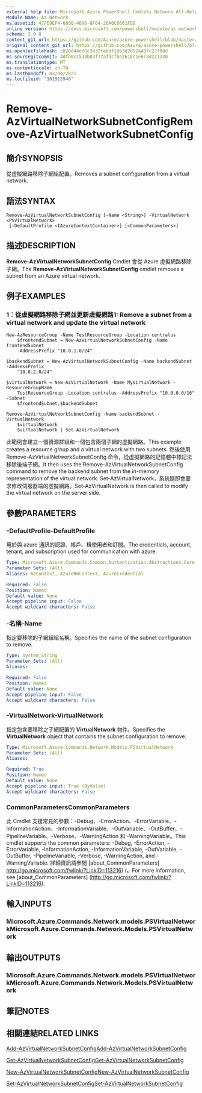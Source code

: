 ```yaml
---
external help file: Microsoft.Azure.PowerShell.Cmdlets.Network.dll-Help.xml
Module Name: Az.Network
ms.assetid: 47FE9EF4-6000-4096-8F04-26A0C6661FDB
online version: https://docs.microsoft.com/powershell/module/az.network/remove-azvirtualnetworksubnetconfig
schema: 2.0.0
content_git_url: https://github.com/Azure/azure-powershell/blob/master/src/Network/Network/help/Remove-AzVirtualNetworkSubnetConfig.md
original_content_git_url: https://github.com/Azure/azure-powershell/blob/master/src/Network/Network/help/Remove-AzVirtualNetworkSubnetConfig.md
ms.openlocfilehash: c820d44ed8c3d32feb3f1d63d2b52a487c27f0dd
ms.sourcegitcommit: 4dfb0cc533b83f77afdcfbe2618c1e6c8d221330
ms.translationtype: MT
ms.contentlocale: zh-TW
ms.lasthandoff: 03/04/2021
ms.locfileid: "101915946"
---
```

# <span data-ttu-id="8d6a4-101">Remove-AzVirtualNetworkSubnetConfig</span><span class="sxs-lookup"><span data-stu-id="8d6a4-101">Remove-AzVirtualNetworkSubnetConfig</span></span>

## <span data-ttu-id="8d6a4-102">簡介</span><span class="sxs-lookup"><span data-stu-id="8d6a4-102">SYNOPSIS</span></span>
<span data-ttu-id="8d6a4-103">從虛擬網路移除子網組配置。</span><span class="sxs-lookup"><span data-stu-id="8d6a4-103">Removes a subnet configuration from a virtual network.</span></span>

## <span data-ttu-id="8d6a4-104">語法</span><span class="sxs-lookup"><span data-stu-id="8d6a4-104">SYNTAX</span></span>

```
Remove-AzVirtualNetworkSubnetConfig [-Name <String>] -VirtualNetwork <PSVirtualNetwork>
 [-DefaultProfile <IAzureContextContainer>] [<CommonParameters>]
```

## <span data-ttu-id="8d6a4-105">描述</span><span class="sxs-lookup"><span data-stu-id="8d6a4-105">DESCRIPTION</span></span>
<span data-ttu-id="8d6a4-106">**Remove-AzVirtualNetworkSubnetConfig** Cmdlet 會從 Azure 虛擬網路移除子網。</span><span class="sxs-lookup"><span data-stu-id="8d6a4-106">The **Remove-AzVirtualNetworkSubnetConfig** cmdlet removes a subnet from an Azure virtual network.</span></span>

## <span data-ttu-id="8d6a4-107">例子</span><span class="sxs-lookup"><span data-stu-id="8d6a4-107">EXAMPLES</span></span>

### <span data-ttu-id="8d6a4-108">1：從虛擬網路移除子網並更新虛擬網路</span><span class="sxs-lookup"><span data-stu-id="8d6a4-108">1: Remove a subnet from a virtual network and update the virtual network</span></span>
```
New-AzResourceGroup -Name TestResourceGroup -Location centralus
    $frontendSubnet = New-AzVirtualNetworkSubnetConfig -Name frontendSubnet 
    -AddressPrefix "10.0.1.0/24"

$backendSubnet = New-AzVirtualNetworkSubnetConfig -Name backendSubnet -AddressPrefix 
    "10.0.2.0/24"

$virtualNetwork = New-AzVirtualNetwork -Name MyVirtualNetwork -ResourceGroupName 
    TestResourceGroup -Location centralus -AddressPrefix "10.0.0.0/16" -Subnet 
    $frontendSubnet,$backendSubnet

Remove-AzVirtualNetworkSubnetConfig -Name backendSubnet -VirtualNetwork 
    $virtualNetwork
    $virtualNetwork | Set-AzVirtualNetwork
```

<span data-ttu-id="8d6a4-109">此範例會建立一個資源群組和一個包含兩個子網的虛擬網路。</span><span class="sxs-lookup"><span data-stu-id="8d6a4-109">This example creates a resource group and a virtual network with two subnets.</span></span> <span data-ttu-id="8d6a4-110">然後使用 Remove-AzVirtualNetworkSubnetConfig 命令，從虛擬網路的記憶體中標記法移除後端子網。</span><span class="sxs-lookup"><span data-stu-id="8d6a4-110">It then uses the Remove-AzVirtualNetworkSubnetConfig command to remove the backend subnet from the in-memory representation of the virtual network.</span></span> <span data-ttu-id="8d6a4-111">Set-AzVirtualNetwork，系統隨即會要求修改伺服器端的虛擬網路。</span><span class="sxs-lookup"><span data-stu-id="8d6a4-111">Set-AzVirtualNetwork is then called to modify the virtual network on the server side.</span></span>

## <span data-ttu-id="8d6a4-112">參數</span><span class="sxs-lookup"><span data-stu-id="8d6a4-112">PARAMETERS</span></span>

### <span data-ttu-id="8d6a4-113">-DefaultProfile</span><span class="sxs-lookup"><span data-stu-id="8d6a4-113">-DefaultProfile</span></span>
<span data-ttu-id="8d6a4-114">用於與 azure 通訊的認證、帳戶、租使用者和訂閱。</span><span class="sxs-lookup"><span data-stu-id="8d6a4-114">The credentials, account, tenant, and subscription used for communication with azure.</span></span>

```yaml
Type: Microsoft.Azure.Commands.Common.Authentication.Abstractions.Core.IAzureContextContainer
Parameter Sets: (All)
Aliases: AzContext, AzureRmContext, AzureCredential

Required: False
Position: Named
Default value: None
Accept pipeline input: False
Accept wildcard characters: False
```

### <span data-ttu-id="8d6a4-115">-名稱</span><span class="sxs-lookup"><span data-stu-id="8d6a4-115">-Name</span></span>
<span data-ttu-id="8d6a4-116">指定要移除的子網組組名稱。</span><span class="sxs-lookup"><span data-stu-id="8d6a4-116">Specifies the name of the subnet configuration to remove.</span></span>

```yaml
Type: System.String
Parameter Sets: (All)
Aliases:

Required: False
Position: Named
Default value: None
Accept pipeline input: False
Accept wildcard characters: False
```

### <span data-ttu-id="8d6a4-117">-VirtualNetwork</span><span class="sxs-lookup"><span data-stu-id="8d6a4-117">-VirtualNetwork</span></span>
<span data-ttu-id="8d6a4-118">指定包含要移除之子網配置的 **VirtualNetwork** 物件。</span><span class="sxs-lookup"><span data-stu-id="8d6a4-118">Specifies the **VirtualNetwork** object that contains the subnet configuration to remove.</span></span>

```yaml
Type: Microsoft.Azure.Commands.Network.Models.PSVirtualNetwork
Parameter Sets: (All)
Aliases:

Required: True
Position: Named
Default value: None
Accept pipeline input: True (ByValue)
Accept wildcard characters: False
```

### <span data-ttu-id="8d6a4-119">CommonParameters</span><span class="sxs-lookup"><span data-stu-id="8d6a4-119">CommonParameters</span></span>
<span data-ttu-id="8d6a4-120">此 Cmdlet 支援常見的參數：-Debug、-ErrorAction、-ErrorVariable、-InformationAction、-InformationVariable、-OutVariable、-OutBuffer、-PipelineVariable、-Verbose、-WarningAction 和 -WarningVariable。</span><span class="sxs-lookup"><span data-stu-id="8d6a4-120">This cmdlet supports the common parameters: -Debug, -ErrorAction, -ErrorVariable, -InformationAction, -InformationVariable, -OutVariable, -OutBuffer, -PipelineVariable, -Verbose, -WarningAction, and -WarningVariable.</span></span> <span data-ttu-id="8d6a4-121">詳細資訊請參閱 [about_CommonParameters] http://go.microsoft.com/fwlink/?LinkID=113216) (。</span><span class="sxs-lookup"><span data-stu-id="8d6a4-121">For more information, see [about_CommonParameters] (http://go.microsoft.com/fwlink/?LinkID=113216).</span></span>

## <span data-ttu-id="8d6a4-122">輸入</span><span class="sxs-lookup"><span data-stu-id="8d6a4-122">INPUTS</span></span>

### <span data-ttu-id="8d6a4-123">Microsoft.Azure.Commands.Network.models.PSVirtualNetwork</span><span class="sxs-lookup"><span data-stu-id="8d6a4-123">Microsoft.Azure.Commands.Network.Models.PSVirtualNetwork</span></span>

## <span data-ttu-id="8d6a4-124">輸出</span><span class="sxs-lookup"><span data-stu-id="8d6a4-124">OUTPUTS</span></span>

### <span data-ttu-id="8d6a4-125">Microsoft.Azure.Commands.Network.models.PSVirtualNetwork</span><span class="sxs-lookup"><span data-stu-id="8d6a4-125">Microsoft.Azure.Commands.Network.Models.PSVirtualNetwork</span></span>

## <span data-ttu-id="8d6a4-126">筆記</span><span class="sxs-lookup"><span data-stu-id="8d6a4-126">NOTES</span></span>

## <span data-ttu-id="8d6a4-127">相關連結</span><span class="sxs-lookup"><span data-stu-id="8d6a4-127">RELATED LINKS</span></span>

[<span data-ttu-id="8d6a4-128">Add-AzVirtualNetworkSubnetConfig</span><span class="sxs-lookup"><span data-stu-id="8d6a4-128">Add-AzVirtualNetworkSubnetConfig</span></span>](./Add-AzVirtualNetworkSubnetConfig.md)

[<span data-ttu-id="8d6a4-129">Get-AzVirtualNetworkSubnetConfig</span><span class="sxs-lookup"><span data-stu-id="8d6a4-129">Get-AzVirtualNetworkSubnetConfig</span></span>](./Get-AzVirtualNetworkSubnetConfig.md)

[<span data-ttu-id="8d6a4-130">New-AzVirtualNetworkSubnetConfig</span><span class="sxs-lookup"><span data-stu-id="8d6a4-130">New-AzVirtualNetworkSubnetConfig</span></span>](./New-AzVirtualNetworkSubnetConfig.md)

[<span data-ttu-id="8d6a4-131">Set-AzVirtualNetworkSubnetConfig</span><span class="sxs-lookup"><span data-stu-id="8d6a4-131">Set-AzVirtualNetworkSubnetConfig</span></span>](./Set-AzVirtualNetworkSubnetConfig.md)


